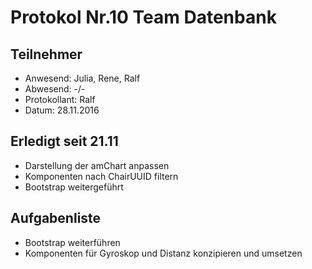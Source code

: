 # Protokol Nr.10 Team Datenbank

## Teilnehmer
+ Anwesend: Julia, Rene, Ralf
+ Abwesend: -/-
+ Protokollant: Ralf
+ Datum: 28.11.2016

## Erledigt seit 21.11
+ Darstellung der amChart anpassen
+ Komponenten nach ChairUUID filtern
+ Bootstrap weitergeführt

## Aufgabenliste
+ Bootstrap weiterführen
+ Komponenten für Gyroskop und Distanz konzipieren und umsetzen
